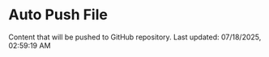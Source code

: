 # Auto Push File

Content that will be pushed to GitHub repository.
Last updated: 07/18/2025, 02:59:19 AM